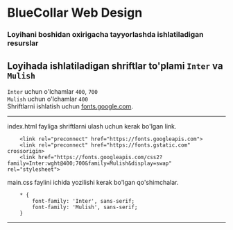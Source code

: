 # BlueCollar Web Design
### Loyihani boshidan oxirigacha tayyorlashda ishlatiladigan resurslar

## Loyihada ishlatiladigan shriftlar to'plami `Inter` va `Mulish` <br>
`Inter` uchun o'lchamlar `400`, `700` <br>
`Mulish` uchun o'lchamlar `400` <br>
Shriftlarni ishlatish uchun [fonts.google.com](https://fonts.google.com "Google Fonts").
***
index.html fayliga shriftlarni ulash uchun kerak bo'lgan link.
```
    <link rel="preconnect" href="https://fonts.googleapis.com">
    <link rel="preconnect" href="https://fonts.gstatic.com" crossorigin>
    <link href="https://fonts.googleapis.com/css2?family=Inter:wght@400;700&family=Mulish&display=swap" rel="stylesheet">
```

main.css faylini ichida yozilishi kerak bo'lgan qo'shimchalar.
```
    * {
        font-family: 'Inter', sans-serif;
        font-family: 'Mulish', sans-serif;
    }
```
***

